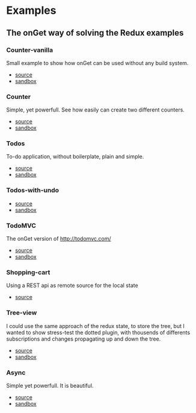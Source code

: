 # Examples

## The onGet way of solving the Redux examples

### Counter-vanilla
Small example to show how onGet can be used without any build system.

* [source](/examples/counter-vanilla)
* [sandbox](https://codesandbox.io/s/github/hacknlove/onGet/tree/master/examples/counter-vanilla)


### Counter
Simple, yet powerfull. See how easily can create two different counters.

* [source](/examples/counter)
* [sandbox](https://codesandbox.io/s/github/hacknlove/onGet/tree/master/examples/counter)


### Todos
To-do application, without boilerplate, plain and simple.

* [source](/master/examples/todos)
* [sandbox](https://codesandbox.io/s/github/hacknlove/onGet/tree/master/examples/todos)

### Todos-with-undo

* [source](/examples/todos-with-undo)
* [sandbox](https://codesandbox.io/s/github/hacknlove/onGet/tree/master/examples/todos-with-undo)


### TodoMVC

The onGet version of http://todomvc.com/
* [source](/master/examples/todomvc)
* [sandbox](https://codesandbox.io/s/github/hacknlove/onGet/tree/master/examples/todomvc)

### Shopping-cart

Using a REST api  as remote source for the local state

* [source](/examples/shopping-cart)


### Tree-view

I could use the same approach of the redux state, to store the tree, but I wanted to show stress-test the dotted plugin, with thousends of differents subscriptions and changes propagating up and down the tree.


* [source](/examples/tree-view)
* [sandbox](https://codesandbox.io/s/github/hacknlove/onGet/tree/master/examples/tree-view)

### Async

Simple yet powerfull. It is beautiful.

* [source](/examples/async)
* [sandbox](https://codesandbox.io/s/github/hacknlove/onGet/tree/master/examples/async)
